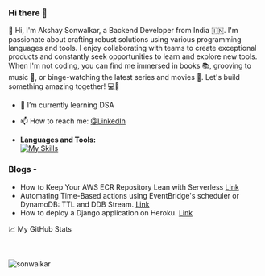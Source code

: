 ### Hi there 👋

👋 Hi, I'm Akshay Sonwalkar, a Backend Developer from India 🇮🇳. I'm passionate about crafting robust solutions using various programming languages and tools. I enjoy collaborating with teams to create exceptional products and constantly seek opportunities to learn and explore new tools. When I'm not coding, you can find me immersed in books 📚, grooving to music 🎵, or binge-watching the latest series and movies 🍿. Let's build something amazing together! 💻🚀

- 🌱 I’m currently learning DSA
- 📫 How to reach me: [@LinkedIn](https://www.linkedin.com/in/akshay-sonwalkar)


- **Languages and Tools:** <br>
[![My Skills](https://skillicons.dev/icons?i=aws,js,ts,nodejs,express,jest,postman,git,postgres,py,django,mysql,html,css)](https://skillicons.dev)
<!--
- 📝 [Resume](https://github.com/Sonwalkar/Sonwalkar.github.io/blob/master/Resume.pdf)
**Sonwalkar/sonwalkar** is a ✨ _special_ ✨ repository because its `README.md` (this file) appears on your GitHub profile.

Here are some ideas to get you started:

- 🔭 I’m currently working on ...
- 🌱 I’m currently learning ...
- 👯 I’m looking to collaborate on ...
- 🤔 I’m looking for help with ...
- 💬 Ask me about ...
- 📫 How to reach me: ...
- 😄 Pronouns: ...
- ⚡ Fun fact: ...
-->

### Blogs -
- How to Keep Your AWS ECR Repository Lean with Serverless [Link](https://www.antstack.com/blog/how-to-keep-your-aws-ecr-repository-lean-with-serverless)
- Automating Time-Based actions using EventBridge's scheduler or DynamoDB: TTL and DDB Stream. [Link](https://www.antstack.com/blog/automating-time-based-actions-using-event-bridge-s-scheduler-or-dynamo-db-ttl-and-ddb-stream/)
- How to deploy a Django application on Heroku. [Link](https://medium.com/@sonakashay/how-to-host-a-django-application-on-heroku-5b4c48a1b308)

📈 My GitHub Stats

<img src="https://github-readme-stats.vercel.app/api?username=sonwalkar&show_icons=true&theme=gotham" alt="sonwalkar"  style="margin-top:2rem;"/>
